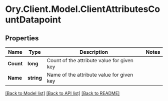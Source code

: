 # Ory.Client.Model.ClientAttributesCountDatapoint

## Properties

Name | Type | Description | Notes
------------ | ------------- | ------------- | -------------
**Count** | **long** | Count of the attribute value for given key | 
**Name** | **string** | Name of the attribute value for given key | 

[[Back to Model list]](../README.md#documentation-for-models) [[Back to API list]](../README.md#documentation-for-api-endpoints) [[Back to README]](../README.md)

